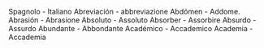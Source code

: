 

Spagnolo - Italiano
Abreviación - abbreviazione
Abdómen - Addome.
Abrasión - Abrasione
Absoluto - Assoluto
Absorber - Assorbire
Absurdo - Assurdo
Abundante - Abbondante
Académico - Accademico
Academia - Accademia
